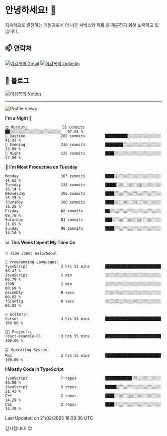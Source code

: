 # 안녕하세요! 👋

지속적으로 발전하는 개발자로서 더 나은 서비스와 제품
을 제공하기 위해 노력하고 있습니다.

## 📫 연락처
[![이강복의 Gmail](https://img.shields.io/badge/Gmail-D14836?style=for-the-badge&logo=gmail&logoColor=white)](mailto:pmmm114@gmail.com)
[![이강복의 Linkedin](https://img.shields.io/badge/LinkedIn-0077B5?style=for-the-badge&logo=linkedin&logoColor=white)](https://www.linkedin.com/in/lkb0297)

## 📝 블로그
[![이강복의 Notion](https://img.shields.io/badge/Notion-000000?style=for-the-badge&logo=notion&logoColor=white)](https://pmmm114.notion.site/)

---
<!--START_SECTION:waka-->
![Profile Views](http://img.shields.io/badge/Profile%20Views-0-blue)

**I'm a Night 🦉** 

```text
🌞 Morning                55 commits          ██░░░░░░░░░░░░░░░░░░░░░░░   07.91 % 
🌆 Daytime                285 commits         ██████████░░░░░░░░░░░░░░░   41.01 % 
🌃 Evening                230 commits         ████████░░░░░░░░░░░░░░░░░   33.09 % 
🌙 Night                  125 commits         ████░░░░░░░░░░░░░░░░░░░░░   17.99 % 
```
📅 **I'm Most Productive on Tuesday** 

```text
Monday                   103 commits         ████░░░░░░░░░░░░░░░░░░░░░   14.82 % 
Tuesday                  133 commits         █████░░░░░░░░░░░░░░░░░░░░   19.14 % 
Wednesday                106 commits         ████░░░░░░░░░░░░░░░░░░░░░   15.25 % 
Thursday                 106 commits         ████░░░░░░░░░░░░░░░░░░░░░   15.25 % 
Friday                   68 commits          ██░░░░░░░░░░░░░░░░░░░░░░░   09.78 % 
Saturday                 81 commits          ███░░░░░░░░░░░░░░░░░░░░░░   11.65 % 
Sunday                   98 commits          ████░░░░░░░░░░░░░░░░░░░░░   14.10 % 
```


📊 **This Week I Spent My Time On** 

```text
🕑︎ Time Zone: Asia/Seoul

💬 Programming Languages: 
TypeScript               3 hrs 51 mins       █████████████████████████   98.47 % 
JavaScript               1 min               ░░░░░░░░░░░░░░░░░░░░░░░░░   00.79 % 
JSON                     1 min               ░░░░░░░░░░░░░░░░░░░░░░░░░   00.69 % 
Assembly                 0 secs              ░░░░░░░░░░░░░░░░░░░░░░░░░   00.02 % 
TSConfig                 0 secs              ░░░░░░░░░░░░░░░░░░░░░░░░░   00.02 % 

🔥 Editors: 
Cursor                   3 hrs 55 mins       █████████████████████████   100.00 % 

🐱‍💻 Projects: 
react-example-01         3 hrs 55 mins       █████████████████████████   100.00 % 

💻 Operating System: 
Mac                      3 hrs 55 mins       █████████████████████████   100.00 % 
```

**I Mostly Code in TypeScript** 

```text
TypeScript               7 repos             ████████████░░░░░░░░░░░░░   50.00 % 
JavaScript               3 repos             █████░░░░░░░░░░░░░░░░░░░░   21.43 % 
C++                      2 repos             ████░░░░░░░░░░░░░░░░░░░░░   14.29 % 
CSS                      2 repos             ████░░░░░░░░░░░░░░░░░░░░░   14.29 % 
```




 Last Updated on 21/02/2025 18:39:36 UTC
<!--END_SECTION:waka-->

감사합니다! 😊
